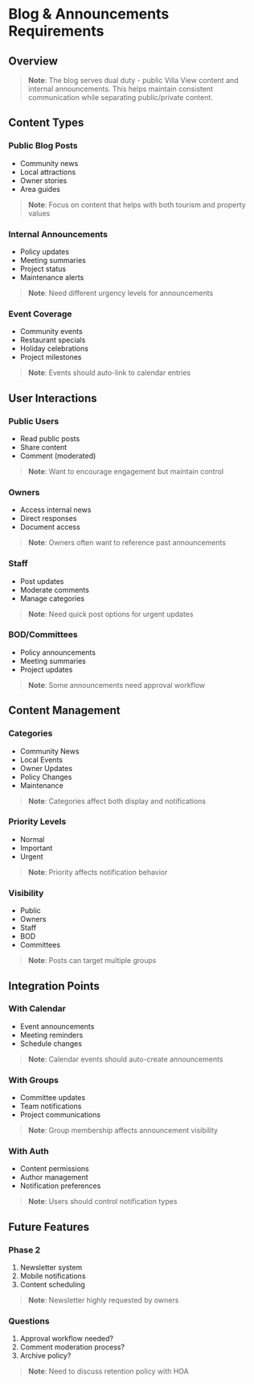 # Blog & Announcements Requirements

## Overview
> **Note**: The blog serves dual duty - public Villa View content and internal announcements. This helps maintain consistent communication while separating public/private content.

## Content Types

### Public Blog Posts
- Community news
- Local attractions
- Owner stories
- Area guides
> **Note**: Focus on content that helps with both tourism and property values

### Internal Announcements
- Policy updates
- Meeting summaries
- Project status
- Maintenance alerts
> **Note**: Need different urgency levels for announcements

### Event Coverage
- Community events
- Restaurant specials
- Holiday celebrations
- Project milestones
> **Note**: Events should auto-link to calendar entries

## User Interactions

### Public Users
- Read public posts
- Share content
- Comment (moderated)
> **Note**: Want to encourage engagement but maintain control

### Owners
- Access internal news
- Direct responses
- Document access
> **Note**: Owners often want to reference past announcements

### Staff
- Post updates
- Moderate comments
- Manage categories
> **Note**: Need quick post options for urgent updates

### BOD/Committees
- Policy announcements
- Meeting summaries
- Project updates
> **Note**: Some announcements need approval workflow

## Content Management

### Categories
- Community News
- Local Events
- Owner Updates
- Policy Changes
- Maintenance
> **Note**: Categories affect both display and notifications

### Priority Levels
- Normal
- Important
- Urgent
> **Note**: Priority affects notification behavior

### Visibility
- Public
- Owners
- Staff
- BOD
- Committees
> **Note**: Posts can target multiple groups

## Integration Points

### With Calendar
- Event announcements
- Meeting reminders
- Schedule changes
> **Note**: Calendar events should auto-create announcements

### With Groups
- Committee updates
- Team notifications
- Project communications
> **Note**: Group membership affects announcement visibility

### With Auth
- Content permissions
- Author management
- Notification preferences
> **Note**: Users should control notification types

## Future Features

### Phase 2
1. Newsletter system
2. Mobile notifications
3. Content scheduling
> **Note**: Newsletter highly requested by owners

### Questions
1. Approval workflow needed?
2. Comment moderation process?
3. Archive policy?
> **Note**: Need to discuss retention policy with HOA
